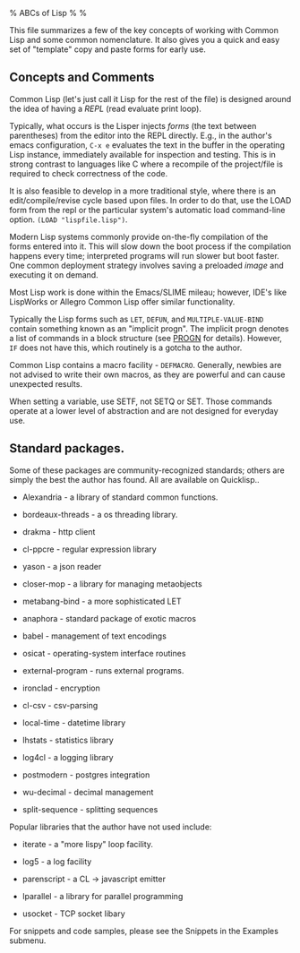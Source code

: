 % ABCs of Lisp
%
%

This file summarizes a few of the key concepts of working with Common
Lisp and some common nomenclature. It also gives you a quick and easy
set of "template" copy and paste forms for early use.

## Concepts and Comments

Common Lisp (let's just call it Lisp for the rest of the file) is
designed around the idea of having a *REPL* (read evaluate print loop).

Typically, what occurs is the Lisper injects *forms* (the text between
parentheses) from the editor into the REPL directly. E.g., in the
author's emacs configuration, `C-x e` evaluates the text in the buffer
in the operating Lisp instance, immediately available for inspection
and testing. This is in strong contrast to languages like C where a
recompile of the project/file is required to check correctness of the
code.

It is also feasible to develop in a more traditional style, where
there is an edit/compile/revise cycle based upon files. In order to do
that, use the LOAD form from the repl or the particular system's
automatic load command-line option. `(LOAD "lispfile.lisp")`.

Modern Lisp systems commonly provide on-the-fly compilation of the
forms entered into it. This will slow down the boot process if the
compilation happens every time; interpreted programs will run slower
but boot faster. One common deployment strategy involves saving a
preloaded *image* and executing it on demand.


Most Lisp work is done within the Emacs/SLIME mileau; however,
IDE's like LispWorks or Allegro Common Lisp offer similar
functionality.

Typically the Lisp forms such as `LET`, `DEFUN`, and
`MULTIPLE-VALUE-BIND` contain something known as an "implicit
progn". The implicit progn denotes a list of commands in a block
structure (see
[PROGN](http://www.lispworks.com/documentation/lw61/CLHS/Body/s_progn.htm)
for details). However, `IF` does not have this, which routinely is a
gotcha to the author.

Common Lisp contains a macro facility - `DEFMACRO`. Generally, newbies
are not advised to write their own macros, as they are powerful and
can cause unexpected results.

When setting a variable, use SETF, not SETQ or SET. Those commands
operate at a lower level of abstraction and are not designed for
everyday use.

## Standard packages.

Some of these packages are community-recognized standards; others are
simply the best the author has found. All are available on Quicklisp..

* Alexandria - a library of standard common functions.

* bordeaux-threads - a os threading library.

* drakma - http client

* cl-ppcre - regular expression library

* yason - a json reader

* closer-mop - a library for managing metaobjects

* metabang-bind - a more sophisticated LET

* anaphora - standard package of exotic macros

* babel - management of text encodings

* osicat - operating-system interface routines

* external-program - runs external programs.

* ironclad - encryption

* cl-csv - csv-parsing

* local-time - datetime library

* lhstats - statistics library

* log4cl - a logging library

* postmodern - postgres integration

* wu-decimal - decimal management

* split-sequence - splitting sequences

Popular libraries that the author have not used include:

* iterate - a "more lispy" loop facility.

* log5 - a log facility

* parenscript - a CL -> javascript emitter

* lparallel  - a library for parallel programming

* usocket - TCP socket libary


For snippets and code samples, please see the Snippets in the Examples
submenu.
